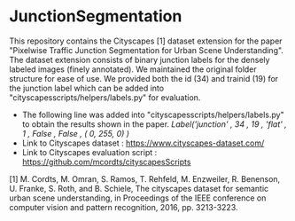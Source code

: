 # JunctionSegmentation
This repository contains the Cityscapes [1] dataset extension for the paper "Pixelwise Traffic Junction Segmentation for Urban Scene Understanding". The dataset extension consists of binary junction labels for the densely labeled images (finely annotated). We maintained the original folder structure for ease of use. We provided both the id (34) and trainid (19) for the junction label which can be added into "cityscapesscripts/helpers/labels.py" for evaluation.

* The following line was added into "cityscapesscripts/helpers/labels.py" to obtain the results shown in the paper.
_Label('junction' , 34 , 19 , 'flat' , 1 , False , False , (  0, 255, 0) )_
* Link to Cityscapes dataset : https://www.cityscapes-dataset.com/
* Link to Cityscapes evaluation script : https://github.com/mcordts/cityscapesScripts

[1] M. Cordts, M. Omran, S. Ramos, T. Rehfeld, M. Enzweiler, R. Benenson, U. Franke, S. Roth, and B. Schiele, The cityscapes dataset for semantic urban scene understanding, in Proceedings of the IEEE conference on computer vision and pattern recognition, 2016, pp. 3213-3223.

